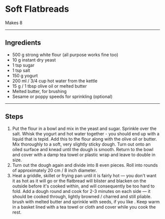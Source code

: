 # Soft Flatbreads

Makes 8

---

## Ingredients

* 500 g strong white flour (all purpose works fine too)
* 10 g instant dry yeast
* 1 tsp sugar
* 1 tsp salt
* 150 g yogurt
* 200 ml / 3/4 cup hot water from the kettle
* 15 g / 1 tbsp olive oil or melted butter
* Melted butter, for brushing
* Sesame or poppy speeds for sprinkling (optional)

---

## Steps

1.  Put the flour in a bowl and mix in the yeast and sugar. Sprinkle over the salt. Whisk the yogurt and hot water together - you should end up with a liquid that is tepid. Add this to the flour along with the olive oil or butter. Mix thoroughly to a soft, very slightly sticky dough. Turn out onto an oiled surface and knead until the dough is smooth. Return to the bowl and cover with a damp tea towel or plastic wrap and leave to double in size.
2.  Turn out the dough again and divide into 8 even pieces. Roll into rounds of approximately 20 cm / 8 inch diameter.
3.  Heat a griddle, skillet or frying pan until it is fairly hot — you don't want it as hot as it will go or the flatbread will blister and blacken on the outside before it's cooked within, and will consequently be too hard to fold. Add a dough round and cook for 2-3 minutes on each side — it should be cooked through, lightly browned / charred and still pliable. brush with melted butter and sprinkle with seeds, if you like . Keep warm in a basket lined with a tea towel or cloth and cover while you cook the rest.